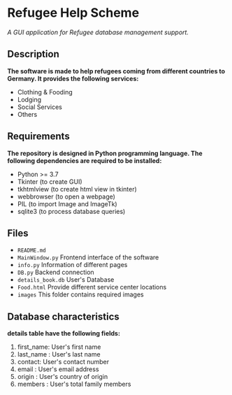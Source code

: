 
# Refugee Help Scheme

*A GUI application for Refugee database management support.*


## Description 

**The software is made to help refugees coming from different countries to Germany. It provides the following services:**
- Clothing & Fooding
- Lodging
- Social Services
- Others


## Requirements

**The repository is designed in Python programming language. The following dependencies are required to be installed:**

- Python >= 3.7 
- Tkinter (to create GUI)
- tkhtmlview (to create html view in tkinter)
- webbrowser (to open a webpage)
- PIL (to import Image and ImageTk)
- sqlite3 (to process database queries) 



## Files

- `README.md`
- `MainWindow.py`  Frontend interface of the software
- `info.py`  Information of different pages
- `DB.py`  Backend connection
- `details_book.db`  User's Database
- `Food.html`  Provide different service center locations
- `images`  This folder contains required images

	

## Database characteristics
	
**details table have the following fields:**
	
1. first_name: User's first name
2. last_name : User's last name
3. contact: User's contact number
4. email : User's email address
5. origin : User's country of origin
6. members : User's total family members
